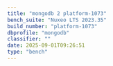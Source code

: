 ```yaml
---
title: "mongodb 2 platform-1073"
bench_suite: "Nuxeo LTS 2023.35"
build_number: "platform-1073"
dbprofile: "mongodb"
classifier: ""
date: 2025-09-01T09:26:51
type: "bench"
---
```

